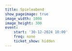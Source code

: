 ```yaml
---
title: Spieleabend
show_pageimage: true
image_width: 1000
image_height: 300
event:
    start: '30-12-2024 18:00'
    freq: none
    ticket_show: hidden
---
```


